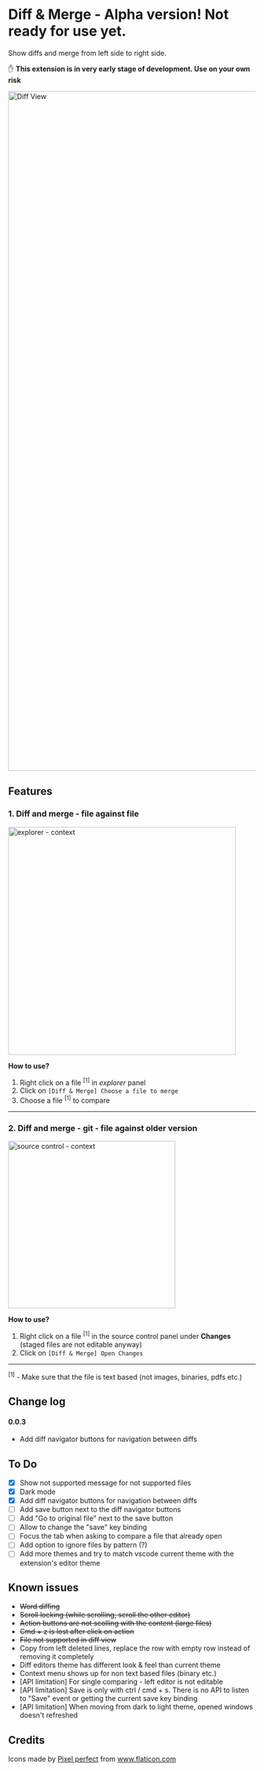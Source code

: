 # Diff & Merge - Alpha version! Not ready for use yet.

Show diffs and merge from left side to right side.

✋ **This extension is in very early stage of development. Use on your own risk**

<img width="1381" alt="Diff View" src="https://user-images.githubusercontent.com/3723951/69850196-64d83f80-1287-11ea-9b1b-263c897e9344.png">


## Features

### 1. Diff and merge - file against file

<img width="463" alt="explorer - context" src="https://user-images.githubusercontent.com/3723951/69405996-b4f45680-0d09-11ea-9b9f-f24f9e9c69a5.png">

**How to use?**

1. Right click on a file <sup>[1]</sup> in _explorer_ panel
1. Click on `[Diff & Merge] Choose a file to merge`
1. Choose a file <sup>[1]</sup> to compare
<hr />

### 2. Diff and merge - git - file against older version

<img width="340" alt="source control - context" src="https://user-images.githubusercontent.com/3723951/69405995-b4f45680-0d09-11ea-837c-4a8925df3556.png">

**How to use?**

1. Right click on a file <sup>[1]</sup> in the source control panel under **Changes** (staged files are not editable anyway)
1. Click on `[Diff & Merge] Open Changes`

<hr >
<sup>[1]</sup> - Make sure that the file is text based (not images, binaries, pdfs etc.)

## Change log

#### 0.0.3

- Add diff navigator buttons for navigation between diffs


## To Do

- [x] Show not supported message for not supported files
- [x] Dark mode
- [x] Add diff navigator buttons for navigation between diffs
- [ ] Add save button next to the diff navigator buttons
- [ ] Add "Go to original file" next to the save button
- [ ] Allow to change the "save" key binding
- [ ] Focus the tab when asking to compare a file that already open
- [ ] Add option to ignore files by pattern (?)
- [ ] Add more themes and try to match vscode current theme with the extension's editor theme

## Known issues

- ~~Word diffing~~
- ~~Scroll locking (while scrolling, scroll the other editor)~~
- ~~Action buttons are not scolling with the content (large files)~~
- ~~Cmd + z is lost after click on action~~
- ~~File not supported in diff view~~
- Copy from left deleted lines, replace the row with empty row instead of removing it completely
- Diff editors theme has different look & feel than current theme
- Context menu shows up for non text based files (binary etc.)
- [API limitation] For single comparing - left editor is not editable
- [API limitation] Save is only with ctrl / cmd + s. There is no API to listen to "Save" event or getting the current save key binding
- [API limitation] When moving from dark to light theme, opened windows doesn't refreshed

## Credits

<div>Icons made by <a href="https://www.flaticon.com/authors/pixel-perfect" title="Pixel perfect">Pixel perfect</a> from <a href="https://www.flaticon.com/"     title="Flaticon">www.flaticon.com</a></div>
